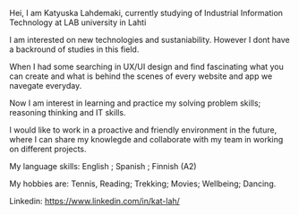 Hei, I am Katyuska Lahdemaki, currently studying of Industrial Information Technology at LAB university in Lahti 

I am interested on new technologies and sustaniability. However I dont have a backround of studies in this field.

When I had some searching in UX/UI design and find fascinating what you can create and what is behind the scenes of every website and app we navegate everyday. 

Now I am interest in learning and practice my solving problem skills; reasoning thinking and IT skills.

I would like to work in a proactive and friendly environment in the future, where I can share my knowlegde and collaborate with my team in working on different projects.

My language skills: English ; Spanish ; Finnish (A2)

My hobbies are: Tennis, Reading; Trekking; Movies; Wellbeing; Dancing.

Linkedin: https://www.linkedin.com/in/kat-lah/
